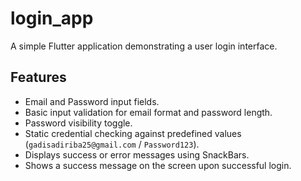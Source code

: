 # login_app

A simple Flutter application demonstrating a user login interface.

## Features

*   Email and Password input fields.
*   Basic input validation for email format and password length.
*   Password visibility toggle.
*   Static credential checking against predefined values (`gadisadiriba25@gmail.com` / `Password123`).
*   Displays success or error messages using SnackBars.
*   Shows a success message on the screen upon successful login.